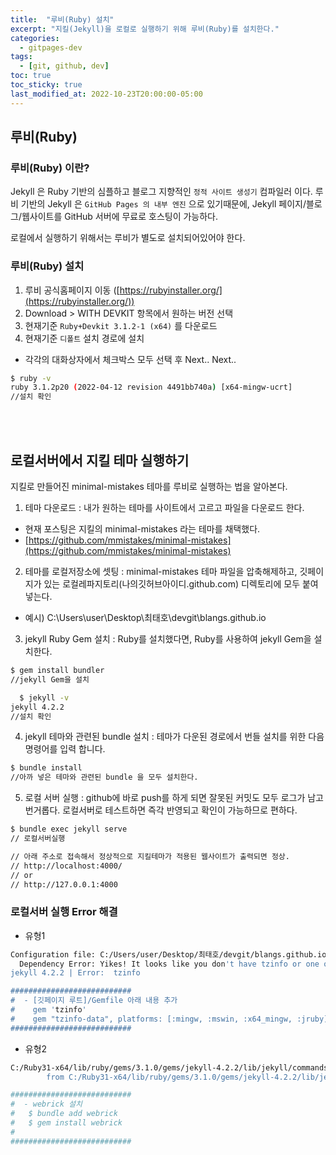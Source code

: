 ```yaml
---
title:  "루비(Ruby) 설치"
excerpt: "지킬(Jekyll)을 로컬로 실행하기 위해 루비(Ruby)를 설치한다."
categories:
  - gitpages-dev
tags:
  - [git, github, dev]
toc: true
toc_sticky: true
last_modified_at: 2022-10-23T20:00:00-05:00
---
```

## 루비(Ruby)

### 루비(Ruby) 이란?
Jekyll 은 Ruby 기반의 심플하고 블로그 지향적인 `정적 사이트 생성기` 컴파일러 이다. 
루비 기반의 Jekyll 은 `GitHub Pages 의 내부 엔진` 으로 있기때문에, Jekyll 페이지/블로그/웹사이트를 GitHub 서버에 무료로 호스팅이 가능하다.  

로컬에서 실행하기 위해서는 루비가 별도로 설치되어있어야 한다.
<br>

### 루비(Ruby) 설치
1. 루비 공식홈페이지 이동 ([https://rubyinstaller.org/](https://rubyinstaller.org/))
2. Download > WITH DEVKIT 항목에서 원하는 버전 선택 
3. 현재기준 `Ruby+Devkit 3.1.2-1 (x64)` 를 다운로드
4. 현재기준 `디폴트` 설치 경로에 설치
  * 각각의 대화상자에서 체크박스 모두 선택 후 Next.. Next..
  
```bash
$ ruby -v 
ruby 3.1.2p20 (2022-04-12 revision 4491bb740a) [x64-mingw-ucrt]
//설치 확인
```
<br>
<br>

## 로컬서버에서 지킬 테마 실행하기
지킬로 만들어진 minimal-mistakes 테마를 루비로 실행하는 법을 알아본다.

1. 테마 다운로드
: 내가 원하는 테마를 사이트에서 고르고 파일을 다운로드 한다. 
  * 현재 포스팅은 지킬의 minimal-mistakes 라는 테마를 채택했다.
  * [https://github.com/mmistakes/minimal-mistakes](https://github.com/mmistakes/minimal-mistakes)
2. 테마를 로컬저장소에 셋팅
: minimal-mistakes 테마 파일을 압축해제하고, 깃페이지가 있는 로컬레파지토리(나의깃허브아이디.github.com) 디렉토리에 모두 붙여넣는다.
  * 예시) C:\Users\user\Desktop\최태호\devgit\blangs.github.io
3. jekyll Ruby Gem 설치
: Ruby를 설치했다면, Ruby를 사용하여 jekyll Gem을 설치한다.
```bash
$ gem install bundler
//jekyll Gem을 설치  
```
```bash
  $ jekyll -v
jekyll 4.2.2
//설치 확인
```
4. jekyll 테마와 관련된 bundle 설치
: 테마가 다운된 경로에서 번들 설치를 위한 다음 명령어를 입력 합니다.
```bash
$ bundle install
//아까 넣은 테마와 관련된 bundle 을 모두 설치한다.
```
5. 로컬 서버 실행
: github에 바로 push를 하게 되면 잘못된 커밋도 모두 로그가 남고 번거롭다. 로컬서버로 테스트하면 즉각 반영되고 확인이 가능하므로 편하다.

```bash
$ bundle exec jekyll serve
// 로컬서버실행

// 아래 주소로 접속해서 정상적으로 지킬테마가 적용된 웹사이트가 출력되면 정상.
// http://localhost:4000/
// or
// http://127.0.0.1:4000
```

### 로컬서버 실행 Error 해결

- 유형1

```bash
Configuration file: C:/Users/user/Desktop/최태호/devgit/blangs.github.io/_config.yml
  Dependency Error: Yikes! It looks like you don't have tzinfo or one of its dependencies installed. In order to use Jekyll as currently configured, you'll need to install this gem. If you've run Jekyll with `bundle exec`, ensure that you have included the tzinfo gem in your Gemfile as well. The full error message from Ruby is: 'cannot load such file -- tzinfo' If you run into trouble, you can find helpful resources at https://jekyllrb.com/help/!
jekyll 4.2.2 | Error:  tzinfo

###########################
#  - [깃페이지 루트]/Gemfile 아래 내용 추가
#    gem 'tzinfo'
#    gem "tzinfo-data", platforms: [:mingw, :mswin, :x64_mingw, :jruby]
###########################  
```  

- 유형2

```bash
C:/Ruby31-x64/lib/ruby/gems/3.1.0/gems/jekyll-4.2.2/lib/jekyll/commands/serve/servlet.rb:3:in `require': cannot load such file -- webrick (LoadError)
        from C:/Ruby31-x64/lib/ruby/gems/3.1.0/gems/jekyll-4.2.2/lib/jekyll/commands/serve/servlet.rb:3:in `<top (required)>'

###########################
#  - webrick 설치
#   $ bundle add webrick
#   $ gem install webrick
#   
###########################  
```
  
